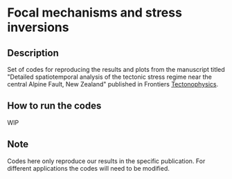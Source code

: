 # Focal mechanisms and stress inversions

Description
------------
Set of codes for reproducing the results and plots from the manuscript titled
"Detailed spatiotemporal analysis of the tectonic stress regime near 
the central Alpine Fault, New Zealand" published in 
Frontiers [Tectonophysics](https://www.sciencedirect.com/science/article/abs/pii/S0040195119303208?via%3Dihub).


How to run the codes
------------
WIP


Note
------------
Codes here only reproduce our results in the specific publication.
For different applications the codes will need to be modified.


